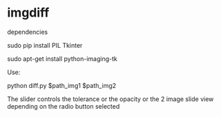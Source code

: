 # imgdiff


dependencies 

sudo pip install PIL Tkinter 


sudo apt-get install python-imaging-tk




Use:

python diff.py $path_img1 $path_img2 


The slider controls the tolerance or the opacity or the 2 image slide view depending on the radio button selected




